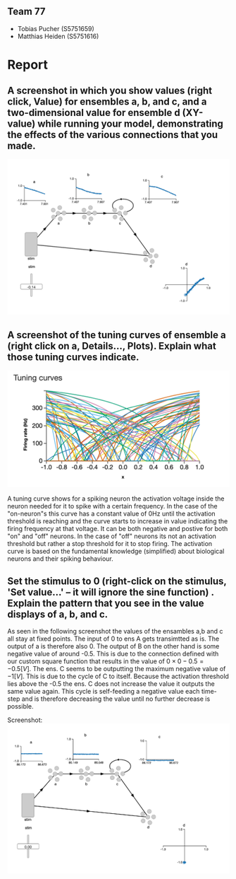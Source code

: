 ## Team 77
- Tobias Pucher (S5751659)
- Matthias Heiden (S5751616)

# Report

## A screenshot in which you show values (right click, Value) for ensembles a, b, and c, and a two-dimensional value for ensemble d (XY-value) while running your model, demonstrating the effects of the various connections that you made.

![](assets/img-p0.png)


## A screenshot of the tuning curves of ensemble a (right click on a, Details…, Plots). Explain what those tuning curves indicate.

![](assets/img-p1.png)

A tuning curve shows for a spiking neuron the activation voltage inside the neuron needed for it to spike with a certain frequency. In the case of the "on-neuron"s this curve has a constant value of 0Hz until the activation threshold is reaching and the curve starts to increase in value indicating the firing frequency at that voltage. It can be both negative and postive for both "on" and "off" neurons. In the case of "off" neurons its not an activation threshold but rather a stop threshold for it to stop firing. The activation curve is based on the fundamental knowledge (simplified) about biological neurons and their spiking behaviour.

## Set the stimulus to 0 (right-click on the stimulus, 'Set value...' – it will ignore the sine function) . Explain the pattern that you see in the value displays of a, b, and c. 

As seen in the following screenshot the values of the ensambles a,b and c all stay at fixed points. The input of 0 to ens A gets transimtted as is. The output of a is therefore also 0. The output of B on the other hand is some negative value of around -0.5. This is due to the connection defined with our custom square function that results in the value of $0 \times 0 -0.5 = -0.5 [V]$. The ens. C seems to be outputting the maximum negative value of $-1[V]$. This is due to the cycle of C to itself. Because the activation threshold lies above the -0.5 the ens. C does not increase the value it outputs the same value again. This cycle is self-feeding a negative value each time-step and is therefore decreasing the value until no further decrease is possible.

Screenshot:
![](assets/img-p3.png)

